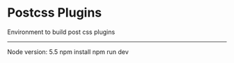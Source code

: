 # Postcss Plugins
Environment to build post css plugins

----------------------------------
Node version: 5.5
npm install
npm run dev